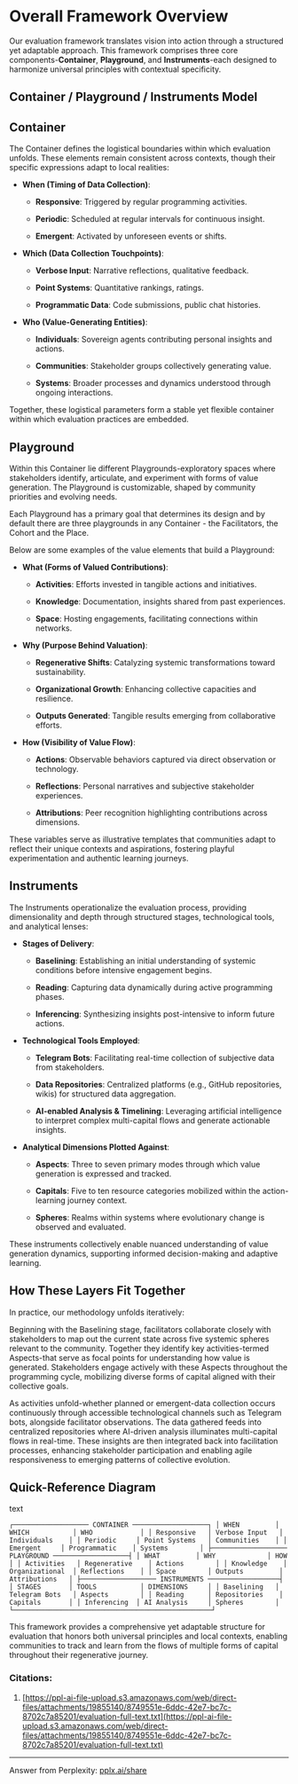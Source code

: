 # Overall Framework Overview

Our evaluation framework translates vision into action through a structured yet adaptable approach. This framework comprises three core components-**Container**, **Playground**, and **Instruments**-each designed to harmonize universal principles with contextual specificity.

## Container / Playground / Instruments Model

## Container

The Container defines the logistical boundaries within which evaluation unfolds. These elements remain consistent across contexts, though their specific expressions adapt to local realities:

- **When (Timing of Data Collection)**:
    
    - **Responsive**: Triggered by regular programming activities.
        
    - **Periodic**: Scheduled at regular intervals for continuous insight.
        
    - **Emergent**: Activated by unforeseen events or shifts.
        
- **Which (Data Collection Touchpoints)**:
    
    - **Verbose Input**: Narrative reflections, qualitative feedback.
        
    - **Point Systems**: Quantitative rankings, ratings.
        
    - **Programmatic Data**: Code submissions, public chat histories.
        
- **Who (Value-Generating Entities)**:
    
    - **Individuals**: Sovereign agents contributing personal insights and actions.
        
    - **Communities**: Stakeholder groups collectively generating value.
        
    - **Systems**: Broader processes and dynamics understood through ongoing interactions.
        

Together, these logistical parameters form a stable yet flexible container within which evaluation practices are embedded.

## Playground

Within this Container lie different Playgrounds-exploratory spaces where stakeholders identify, articulate, and experiment with forms of value generation. The Playground is customizable, shaped by community priorities and evolving needs.

Each Playground has a primary goal that determines its design and by default there are three playgrounds in any Container - the Facilitators, the Cohort and the Place.

Below are some examples of the value elements that build a Playground:

- **What (Forms of Valued Contributions)**:
    
    - **Activities**: Efforts invested in tangible actions and initiatives.
        
    - **Knowledge**: Documentation, insights shared from past experiences.
        
    - **Space**: Hosting engagements, facilitating connections within networks.
        
- **Why (Purpose Behind Valuation)**:
    
    - **Regenerative Shifts**: Catalyzing systemic transformations toward sustainability.
        
    - **Organizational Growth**: Enhancing collective capacities and resilience.
        
    - **Outputs Generated**: Tangible results emerging from collaborative efforts.
        
- **How (Visibility of Value Flow)**:
    
    - **Actions**: Observable behaviors captured via direct observation or technology.
        
    - **Reflections**: Personal narratives and subjective stakeholder experiences.
        
    - **Attributions**: Peer recognition highlighting contributions across dimensions.
        

These variables serve as illustrative templates that communities adapt to reflect their unique contexts and aspirations, fostering playful experimentation and authentic learning journeys.

## Instruments

The Instruments operationalize the evaluation process, providing dimensionality and depth through structured stages, technological tools, and analytical lenses:

- **Stages of Delivery**:
    
    - **Baselining**: Establishing an initial understanding of systemic conditions before intensive engagement begins.
        
    - **Reading**: Capturing data dynamically during active programming phases.
        
    - **Inferencing**: Synthesizing insights post-intensive to inform future actions.
        
- **Technological Tools Employed**:
    
    - **Telegram Bots**: Facilitating real-time collection of subjective data from stakeholders.
        
    - **Data Repositories**: Centralized platforms (e.g., GitHub repositories, wikis) for structured data aggregation.
        
    - **AI-enabled Analysis & Timelining**: Leveraging artificial intelligence to interpret complex multi-capital flows and generate actionable insights.
        
- **Analytical Dimensions Plotted Against**:
    
    - **Aspects**: Three to seven primary modes through which value generation is expressed and tracked.
        
    - **Capitals**: Five to ten resource categories mobilized within the action-learning journey context.
        
    - **Spheres**: Realms within systems where evolutionary change is observed and evaluated.
        

These instruments collectively enable nuanced understanding of value generation dynamics, supporting informed decision-making and adaptive learning.

## How These Layers Fit Together

In practice, our methodology unfolds iteratively:

Beginning with the Baselining stage, facilitators collaborate closely with stakeholders to map out the current state across five systemic spheres relevant to the community. Together they identify key activities-termed Aspects-that serve as focal points for understanding how value is generated. Stakeholders engage actively with these Aspects throughout the programming cycle, mobilizing diverse forms of capital aligned with their collective goals.

As activities unfold-whether planned or emergent-data collection occurs continuously through accessible technological channels such as Telegram bots, alongside facilitator observations. The data gathered feeds into centralized repositories where AI-driven analysis illuminates multi-capital flows in real-time. These insights are then integrated back into facilitation processes, enhancing stakeholder participation and enabling agile responsiveness to emerging patterns of collective evolution.

## Quick-Reference Diagram

text

`┌─────────────────── CONTAINER ───────────────────┐ │ WHEN         │ WHICH           │ WHO            │ │ Responsive   │ Verbose Input   │ Individuals    │ │ Periodic     │ Point Systems   │ Communities    │ │ Emergent     │ Programmatic    │ Systems        │ ├─────────────────── PLAYGROUND ───────────────────┤ │ WHAT         │ WHY             │ HOW            │ │ Activities   │ Regenerative    │ Actions        │ │ Knowledge    │ Organizational  │ Reflections    │ │ Space        │ Outputs         │ Attributions   │ ├─────────────────── INSTRUMENTS ──────────────────┤ │ STAGES       │ TOOLS           │ DIMENSIONS     │ │ Baselining   │ Telegram Bots   │ Aspects        │ │ Reading      │ Repositories    │ Capitals       │ │ Inferencing  │ AI Analysis     │ Spheres        │ └──────────────────────────────────────────────────┘`

This framework provides a comprehensive yet adaptable structure for evaluation that honors both universal principles and local contexts, enabling communities to track and learn from the flows of multiple forms of capital throughout their regenerative journey.

### Citations:

1. [https://ppl-ai-file-upload.s3.amazonaws.com/web/direct-files/attachments/19855140/8749551e-6ddc-42e7-bc7c-8702c7a85201/evaluation-full-text.txt](https://ppl-ai-file-upload.s3.amazonaws.com/web/direct-files/attachments/19855140/8749551e-6ddc-42e7-bc7c-8702c7a85201/evaluation-full-text.txt)

---

Answer from Perplexity: [pplx.ai/share](https://www.perplexity.ai/search/pplx.ai/share)